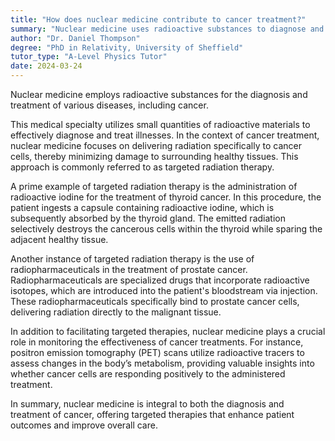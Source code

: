 ```yaml
---
title: "How does nuclear medicine contribute to cancer treatment?"
summary: "Nuclear medicine uses radioactive substances to diagnose and treat cancer."
author: "Dr. Daniel Thompson"
degree: "PhD in Relativity, University of Sheffield"
tutor_type: "A-Level Physics Tutor"
date: 2024-03-24
---
```


Nuclear medicine employs radioactive substances for the diagnosis and treatment of various diseases, including cancer.

This medical specialty utilizes small quantities of radioactive materials to effectively diagnose and treat illnesses. In the context of cancer treatment, nuclear medicine focuses on delivering radiation specifically to cancer cells, thereby minimizing damage to surrounding healthy tissues. This approach is commonly referred to as targeted radiation therapy.

A prime example of targeted radiation therapy is the administration of radioactive iodine for the treatment of thyroid cancer. In this procedure, the patient ingests a capsule containing radioactive iodine, which is subsequently absorbed by the thyroid gland. The emitted radiation selectively destroys the cancerous cells within the thyroid while sparing the adjacent healthy tissue.

Another instance of targeted radiation therapy is the use of radiopharmaceuticals in the treatment of prostate cancer. Radiopharmaceuticals are specialized drugs that incorporate radioactive isotopes, which are introduced into the patient's bloodstream via injection. These radiopharmaceuticals specifically bind to prostate cancer cells, delivering radiation directly to the malignant tissue.

In addition to facilitating targeted therapies, nuclear medicine plays a crucial role in monitoring the effectiveness of cancer treatments. For instance, positron emission tomography (PET) scans utilize radioactive tracers to assess changes in the body’s metabolism, providing valuable insights into whether cancer cells are responding positively to the administered treatment.

In summary, nuclear medicine is integral to both the diagnosis and treatment of cancer, offering targeted therapies that enhance patient outcomes and improve overall care.
    